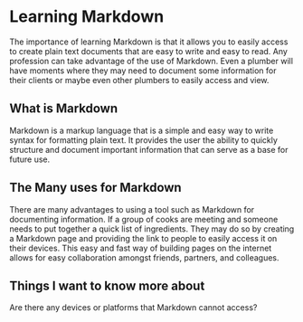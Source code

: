 # Learning Markdown

  The importance of learning Markdown is that it allows you to easily access to create plain text documents that are easy to write and easy to read. Any profession can take advantage of the use of Markdown. Even a plumber will have moments where they may need to document some information for their clients or maybe even other plumbers to easily access and view.

## What is Markdown

  Markdown is a markup language that is a simple and easy way to write syntax for formatting plain text. It provides the user the ability to quickly structure and document important information that can serve as a base for future use.
  
## The Many uses for Markdown

  There are many advantages to using a tool such as Markdown for documenting information. If a group of cooks are meeting and someone needs to put together a quick list of ingredients. They may do so by creating a Markdown page and providing the link to people to easily access it on their devices. This easy and fast way of building pages on the internet allows for easy collaboration amongst friends, partners, and colleagues.

## Things I want to know more about

  Are there any devices or platforms that Markdown cannot access?
